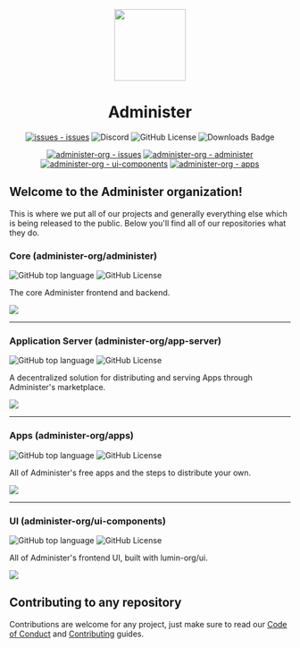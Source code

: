 <div align="center">
<img src="https://github.com/administer-org/.github/blob/main/profile/adm.png?raw=true" width="128">

# Administer

[![issues - issues](https://img.shields.io/github/issues/administer-org/issues)](https://github.com/administer-org/issues/issues) ![Discord](https://img.shields.io/discord/945819199798923314) ![GitHub License](https://img.shields.io/github/license/administer-org/.github) ![Downloads Badge](https://img.shields.io/endpoint?url=https%3A%2F%2Fadminister.notpyx.me%2Fdownload-count)

[![administer-org - issues](https://img.shields.io/static/v1?label=administer-org&message=issues&color=critical&logo=github)](https://github.com/administer-org/issues "Go to GitHub repo") [![administer-org - administer](https://img.shields.io/static/v1?label=administer-org&message=administer&color=blue&logo=github)](https://github.com/administer-org/administer "Go to GitHub repo") [![administer-org - ui-components](https://img.shields.io/static/v1?label=administer-org&message=ui-components&color=yellow&logo=github)](https://github.com/administer-org/ui-components "Go to GitHub repo") [![administer-org - apps](https://img.shields.io/static/v1?label=administer-org&message=apps&color=ff69b4&logo=github)](https://github.com/administer-org/apps "Go to GitHub repo")

</div>

## Welcome to the Administer organization!

This is where we put all of our projects and generally everything else which is being released to the public. Below you'll find all of our repositories what they do.

### Core (administer-org/administer)

![GitHub top language](https://img.shields.io/github/languages/top/administer-org/administer) ![GitHub License](https://img.shields.io/github/license/administer-org/.github)

The core Administer frontend and backend.

<img src="https://contrib.rocks/image?repo=administer-org/administer" />

---

### Application Server (administer-org/app-server)

![GitHub top language](https://img.shields.io/github/languages/top/administer-org/app-server) ![GitHub License](https://img.shields.io/github/license/administer-org/.github)

A decentralized solution for distributing and serving Apps through Administer's marketplace.

<img src="https://contrib.rocks/image?repo=administer-org/app-server" />

---

### Apps (administer-org/apps)

![GitHub top language](https://img.shields.io/github/languages/top/administer-org/apps) ![GitHub License](https://img.shields.io/github/license/administer-org/.github)

All of Administer's free apps and the steps to distribute your own.

<img src="https://contrib.rocks/image?repo=administer-org/apps" />

---

### UI (administer-org/ui-components)

![GitHub top language](https://img.shields.io/github/languages/top/administer-org/ui-components) ![GitHub License](https://img.shields.io/github/license/administer-org/.github)

All of Administer's frontend UI, built with lumin-org/ui.

<img src="https://contrib.rocks/image?repo=administer-org/ui-components" />



## Contributing to any repository

Contributions are welcome for any project, just make sure to read our [Code of Conduct](/CODE_OF_CONDUCT.md) and [Contributing](/CONTRIBUTING.md) guides.
